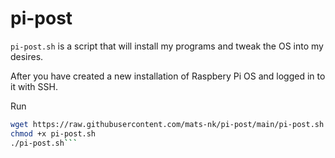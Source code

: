 # pi-post

`pi-post.sh` is a script that will install my programs and tweak the OS into my desires.

After you have created a new installation of Raspbery Pi OS and logged in to it with SSH.

Run
```bash
wget https://raw.githubusercontent.com/mats-nk/pi-post/main/pi-post.sh
chmod +x pi-post.sh
./pi-post.sh```
